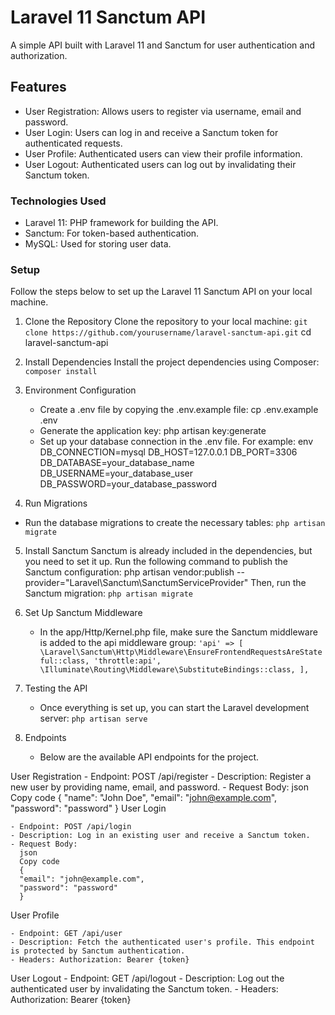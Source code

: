 # Laravel 11 Sanctum API

A simple API built with Laravel 11 and Sanctum for user authentication and authorization.

## Features

-   User Registration: Allows users to register via username, email and password.
-   User Login: Users can log in and receive a Sanctum token for authenticated requests.
-   User Profile: Authenticated users can view their profile information.
-   User Logout: Authenticated users can log out by invalidating their Sanctum token.

### Technologies Used

-   Laravel 11: PHP framework for building the API.
-   Sanctum: For token-based authentication.
-   MySQL: Used for storing user data.

### Setup

Follow the steps below to set up the Laravel 11 Sanctum API on your local machine.

1. Clone the Repository
   Clone the repository to your local machine:
   `git clone https://github.com/yourusername/laravel-sanctum-api.git`
   cd laravel-sanctum-api

2. Install Dependencies
   Install the project dependencies using Composer:
   `composer install`

3. Environment Configuration

    - Create a .env file by copying the .env.example file:
      cp .env.example .env
    - Generate the application key:
      php artisan key:generate
    - Set up your database connection in the .env file. For example:
      env
      DB_CONNECTION=mysql
      DB_HOST=127.0.0.1
      DB_PORT=3306
      DB_DATABASE=your_database_name
      DB_USERNAME=your_database_user
      DB_PASSWORD=your_database_password

4. Run Migrations

-   Run the database migrations to create the necessary tables:
    `php artisan migrate`

5. Install Sanctum
   Sanctum is already included in the dependencies, but you need to set it up. Run the following command to publish the Sanctum configuration:
   php artisan vendor:publish --provider="Laravel\Sanctum\SanctumServiceProvider"
   Then, run the Sanctum migration:
   `php artisan migrate`

6. Set Up Sanctum Middleware

    - In the app/Http/Kernel.php file, make sure the Sanctum middleware is added to the api middleware group:
      `'api' => [
\Laravel\Sanctum\Http\Middleware\EnsureFrontendRequestsAreStateful::class,
'throttle:api',
\Illuminate\Routing\Middleware\SubstituteBindings::class,
],`

7. Testing the API

    - Once everything is set up, you can start the Laravel development server:
      `php artisan serve`

8. Endpoints
    - Below are the available API endpoints for the project.

User Registration - Endpoint: POST /api/register - Description: Register a new user by providing name, email, and password. - Request Body:
json
Copy code
{
"name": "John Doe",
"email": "john@example.com",
"password": "password"
}
User Login

    - Endpoint: POST /api/login
    - Description: Log in an existing user and receive a Sanctum token.
    - Request Body:
      json
      Copy code
      {
      "email": "john@example.com",
      "password": "password"
      }

User Profile

    - Endpoint: GET /api/user
    - Description: Fetch the authenticated user's profile. This endpoint is protected by Sanctum authentication.
    - Headers: Authorization: Bearer {token}

User Logout - Endpoint: GET /api/logout - Description: Log out the authenticated user by invalidating the Sanctum token. - Headers: Authorization: Bearer {token}

